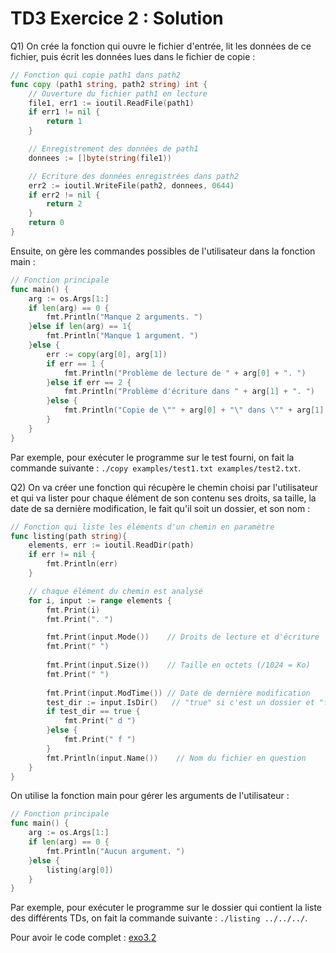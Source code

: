 # TD3 Exercice 2 : Solution 

Q1) On crée la fonction qui ouvre le fichier d'entrée, lit les données de ce fichier, puis écrit les données lues dans le fichier de copie : 

```go
// Fonction qui copie path1 dans path2
func copy (path1 string, path2 string) int {
    // Ouverture du fichier path1 en lecture
    file1, err1 := ioutil.ReadFile(path1)
    if err1 != nil {
        return 1
    }

    // Enregistrement des données de path1
    donnees := []byte(string(file1))

    // Ecriture des données enregistrées dans path2
    err2 := ioutil.WriteFile(path2, donnees, 0644)
    if err2 != nil {
        return 2
    }
    return 0
}
```

Ensuite, on gère les commandes possibles de l'utilisateur dans la fonction main : 

```go
// Fonction principale
func main() {
    arg := os.Args[1:]
    if len(arg) == 0 {
        fmt.Println("Manque 2 arguments. ")
    }else if len(arg) == 1{
        fmt.Println("Manque 1 argument. ")
    }else {
        err := copy(arg[0], arg[1])
        if err == 1 {
            fmt.Println("Problème de lecture de " + arg[0] + ". ")
        }else if err == 2 {
            fmt.Println("Problème d'écriture dans " + arg[1] + ". ")
        }else {
            fmt.Println("Copie de \"" + arg[0] + "\" dans \"" + arg[1] + "\" terminée. ")
        }
    }
}
```

Par exemple, pour exécuter le programme sur le test fourni, on fait la commande suivante : `./copy examples/test1.txt examples/test2.txt`.

Q2) On va créer une fonction qui récupère le chemin choisi par l'utilisateur et qui va lister pour chaque élément de son contenu ses droits, sa taille, la date de sa dernière modification, le fait qu'il soit un dossier, et son nom : 

```go
// Fonction qui liste les éléments d'un chemin en paramètre
func listing(path string){
    elements, err := ioutil.ReadDir(path)
    if err != nil {
        fmt.Println(err)
    }

    // chaque élément du chemin est analysé
    for i, input := range elements {
        fmt.Print(i)
        fmt.Print(". ")

        fmt.Print(input.Mode())    // Droits de lecture et d'écriture
        fmt.Print(" ")
    
        fmt.Print(input.Size())    // Taille en octets (/1024 = Ko)
        fmt.Print(" ")
    
        fmt.Print(input.ModTime()) // Date de dernière modification
        test_dir := input.IsDir()   // "true" si c'est un dossier et "false" sinon.
        if test_dir == true {
            fmt.Print(" d ")
        }else {
            fmt.Print(" f ")
        }
        fmt.Println(input.Name())    // Nom du fichier en question
    }
}
```

On utilise la fonction main pour gérer les arguments de l'utilisateur : 

```go
// Fonction principale
func main() {
    arg := os.Args[1:]
    if len(arg) == 0 {
        fmt.Println("Aucun argument. ")
    }else {
        listing(arg[0])
    }
}
```
Par exemple, pour exécuter le programme sur le dossier qui contient la liste des différents TDs, on fait la commande suivante : `./listing ../../../`.


Pour avoir le code complet : [exo3.2](exo3.2.zip)
